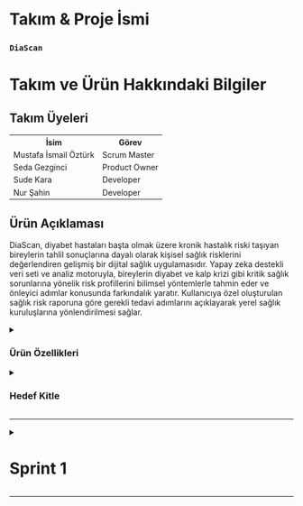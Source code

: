<html>
<body>

# **Takım & Proje İsmi**

### **`DiaScan`**

# Takım ve Ürün Hakkındaki Bilgiler

  ## Takım Üyeleri

  <table>
    <tr>
      <th>İsim</th>
      <th>Görev</th>
    </tr>
    <tr>
      <td>Mustafa İsmail Öztürk</td>
      <td>Scrum Master</td>
    </tr>
    <tr>
      <td>Seda Gezginci</td>
      <td>Product Owner</td>
    </tr>
    <tr>
      <td>Sude Kara</td>
      <td>Developer</td>
    </tr>
    <tr>
      <td>Nur Şahin</td>
      <td>Developer</td>
    </tr>
  
  </table>

  
  
  
  
  
  
  
  ## Ürün Açıklaması
  DiaScan, diyabet hastaları başta olmak üzere kronik hastalık riski taşıyan bireylerin tahlil sonuçlarına dayalı olarak kişisel sağlık risklerini değerlendiren gelişmiş bir dijital sağlık uygulamasıdır. Yapay zeka destekli veri seti ve analiz motoruyla, bireylerin diyabet ve kalp krizi gibi kritik sağlık sorunlarına yönelik risk profillerini bilimsel yöntemlerle tahmin eder ve önleyici adımlar konusunda farkındalık yaratır. Kullanıcıya özel oluşturulan sağlık risk raporuna göre gerekli tedavi adımlarını açıklayarak yerel sağlık kuruluşlarına yönlendirilmesi sağlar.

  <details>
    <summary><h3>Ürün Özellikleri</h3></summary>

  <h2>Akıllı Tahlil Verisi Analizi:</h2>
    <p>Kan şekeri, HbA1c, kolesterol düzeyleri, tansiyon gibi medikal tahlil sonuçlarını detaylı analiz eder.</p>

  <h2>Hastalık Risk Skoru Hesaplama:</h2>
    <p>Yapay zeka algoritmaları ile kalp krizi, felç, böbrek yetmezliği gibi komplikasyonlara yönelik kişisel risk skorları üretir.</p>

  <h2>Zaman İçinde Değişim Takibi:</h2>
    <p>Kullanıcının düzenli sağlık verilerini kıyaslayarak, risk faktörlerindeki olumlu ya da olumsuz gelişmeleri gösterir.</p>

  <h2>Öneri ve Uyarı Sistemi:</h2>
    <p>Risk seviyesi yüksek çıktığında kullanıcıyı bilgilendirir ve yaşam tarzı değişikliği, doktor görüşmesi gibi önerilerde bulunur.</p>

  <h2>Güvenli Veri Saklama ve Gizlilik:</h2>
    <p>Sağlık verileri şifreli olarak saklanır ve kullanıcı onayı olmadan üçüncü kişilerle paylaşılmaz.</p>

  </details>

  <details>
    <summary><h3>Hedef Kitle</h3></summary>
    <p>DiaScan, sağlık verilerini bilinçli şekilde yönetmek isteyen bireyler için geliştirilmiş kapsamlı bir analiz uygulamasıdır. Özellikle Tip 1 ve Tip 2 diyabet hastalarının kan şekeri, HbA1c gibi değerlerini takip ederek hastalıklarını daha iyi yönetmelerine yardımcı olurken, kalp krizi ve böbrek yetmezliği gibi komplikasyonlara karşı kişiye özel risk skorları sunar. Ailesinde kronik hastalık öyküsü bulunan ya da yaşam tarzı nedeniyle risk altında olduğunu düşünen bireyler için erken uyarı sistemiyle önemli bir rehberdir. Henüz tanı konulmamış ancak sağlık verilerini yorumlamakta zorlanan bireyler de tahlil sonuçlarını sade ve anlaşılır grafiklerle değerlendirme fırsatı bulur. Sağlık profesyonelleri ise hastalarının verilerini daha etkin izleyebilir ve risk analizlerini dijital ortamda hastalarıyla paylaşarak danışan takibini kolaylaştırabilir. Kısacası, ister mevcut bir rahatsızlığı olsun, ister sağlığını koruma bilinciyle hareket eden biri olsun, DiaScan herkesin sağlık yönetiminde bilinçli adımlar atmasını destekleyen güvenilir bir yol arkadaşıdır.</p>
  </details>

  --- 

  <details>
    <summary><h1>Sprint 1</h1></summary>


  <details>
    <summary><h3>Sprint 1 - Google Collab Link</h3></summary>
  <table style="width: 100%;">
    <tr>
      <td colspan="4" style="text-align: center;"><a href="https://colab.research.google.com/drive/1rtukOjivKSLa3CVLPMKQJGOUScvI5B1_?usp=sharing">Collab Linki</a></td>
  </table>
  </details>

  <details>
    <summary><h3>Sprint 1 - Daily Scrum</h3></summary>
  <table style="width: 100%;">
    <tr>
      <td colspan="1" style="width: 25%;"><img src="1.png" style="max-width: 100%; height: auto;"></td>
    </tr>
    <tr>
      <td colspan="4"><img src="2.png" style="max-width: 100%; height: auto;"></td>
    </tr>
    <tr>
      <td colspan="4"><img src="3.png" style="max-width: 100%; height: auto;"></td>
    </tr>
    <tr>
      <td colspan="4"><img src="4.png" style="max-width: 100%; height: auto;"></td>
    </tr>
  </table>
  </details>

**Sprint Notları**:

    - Daily Scrum toplantılarını yapmak için 'Google Meet' tercih edildi.
    
    - Veri setlerini düzenlemek ve eğitmek için 'Google Collab' tercih edildi.

    - Proje yönetimi için 'Jira' programı tercih edildi.

    - UI dizaynı için 'Figma' programı tercih edildi.

    - Web ve mobil platform tercih edildi.

    - Mobil geliştirme için Flutter tercih edildi. 

    - Uygulama veri tabanı için 'Firebase' tercih edildi.
    
  - **Sprint için Belirlenen Toplam Puan**: 120 puan
  - **Tamamlanan Puan**: `(120 puan tamamlandı)`
  - **Sprint Tamamlama Mantığı**: Sprint görevleri ekip içinde eşit şekilde dağıtıldı ve her bir görev 6 puan olmak üzere toplam 6 görev tamamlandı.
  
  - **Sprint Review:**
    - Birinci Sprint için ağırlıklı olarak veri setleri üzerine çalıştık.
    - Kaggle üzerinden diyabet hastalarının kan analizi verileri içeren veri setleri bulduk.
    - Yeteneklerimize göre kod yazma, tasarım ve makine öğrenimi kısımlarının kimde olması gerektiğine karar verdik.
    - Sprint için 2 görev belirledik ve yaşanan tüm aksaklıklara rağmen başarılı şekilde tüm görevleri tamamladık.
    - Projemizin hedef kitlesini ve çalışma mantığını net şekilde belirledik.
  
  - **Sprint Retrospective:**
    - İkinci Sprint için ağırlıklı olarak web ve uygulama tasarımı üzerine çalışmaya karar verdik .
    - Daily Scrum toplantıları sürekli aksıyor, saatlerimizi müsaitlik durumlarına göre düzenlemeliyiz
    - Kod yazamayanların iş yükünü takım içinde daha dengeli paylaştırmalıyız.
 </details>

  ---


  </details>
